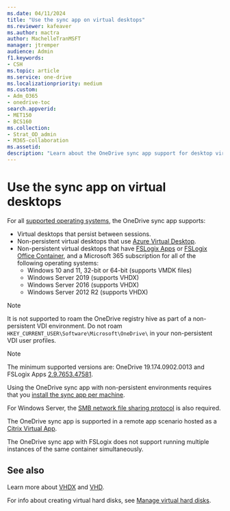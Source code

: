 ```yaml
---
ms.date: 04/11/2024
title: "Use the sync app on virtual desktops"
ms.reviewer: kafeaver
ms.author: mactra
author: MachelleTranMSFT
manager: jtremper
audience: Admin
f1.keywords:
- CSH
ms.topic: article
ms.service: one-drive
ms.localizationpriority: medium
ms.custom: 
- Adm_O365
- onedrive-toc
search.appverid:
- MET150
- BCS160
ms.collection: 
- Strat_OD_admin
- M365-collaboration
ms.assetid: 
description: "Learn about the OneDrive sync app support for desktop virtualization."
---
```


# Use the sync app on virtual desktops

For all [supported operating systems](https://support.office.com/article/cc0cb2b8-f446-445c-9b52-d3c2627d681e), the OneDrive sync app supports:

- Virtual desktops that persist between sessions.
- Non-persistent virtual desktops that use [Azure Virtual Desktop](/azure/virtual-desktop).
- Non-persistent virtual desktops that have [FSLogix Apps](/fslogix/configure-profile-container-tutorial) or [FSLogix Office Container](/fslogix/configure-office-container-tutorial), and a Microsoft 365 subscription for all of the following operating systems:
  - Windows 10 and 11, 32-bit or 64-bit (supports VMDK files)
  - Windows Server 2019 (supports VHDX)
  - Windows Server 2016 (supports VHDX)
  - Windows Server 2012 R2 (supports VHDX)

> [!NOTE]
> It is not supported to roam the OneDrive registry hive as part of a non-persistent VDI environment. Do not roam `HKEY_CURRENT_USER\Software\Microsoft\OneDrive\` in your non-persistent VDI user profiles.

> [!NOTE]
> The minimum supported versions are: OneDrive 19.174.0902.0013 and FSLogix Apps [2.9.7653.47581](/fslogix/whats-new).
>
> Using the OneDrive sync app with non-persistent environments requires that you [install the sync app per machine](./per-machine-installation.md).
>
> For Windows Server, the [SMB network file sharing protocol](/windows-server/storage/file-server/file-server-smb-overview) is also required.
>
> The OneDrive sync app is supported in a remote app scenario hosted as a [Citrix Virtual App](onedrive-in-citrix-virtual-apps-deployment-guide.md).
>
> The OneDrive sync app with FSLogix does not support running multiple instances of the same container simultaneously.

## See also

Learn more about [VHDX](/openspecs/windows_protocols/ms-vhdx/83f6b700-6216-40f0-aa99-9fcb421206e2) and [VHD](/windows/desktop/vstor/about-vhd).

For info about creating virtual hard disks, see [Manage virtual hard disks](/windows-server/storage/disk-management/manage-virtual-hard-disks).
